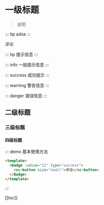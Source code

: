# 一级标题

> 说明

::: tip
adsa
:::

<Badge :value="12" type="success">
  <sc-button size="small">评论</sc-button>
</Badge>

<BadgeTip text="Beta" type="danger"/>

::: tip
提示信息
:::

::: info
一般提示信息
:::

::: success
成功提示
:::

::: warning
警告信息
:::

::: danger
错误信息
:::

## 二级标题

### 三级标题

#### 四级标题

::: demo 基本使用方法

```html
<template>
  <Badge :value="12" type="success">
    <sc-button size="small">评论</sc-button>
  </Badge>
</template>
```

:::

[[toc]]
